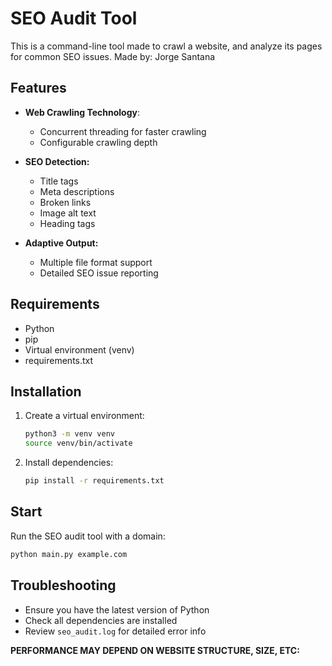 # SEO Audit Tool

This is a command-line tool made to crawl a website, and analyze its pages for common SEO issues. Made by: Jorge Santana

## Features
- **Web Crawling Technology**:
  - Concurrent threading for faster crawling
  - Configurable crawling depth

- **SEO Detection:**
  - Title tags
  - Meta descriptions
  - Broken links
  - Image alt text
  - Heading tags

- **Adaptive Output:**
  - Multiple file format support
  - Detailed SEO issue reporting

## Requirements
- Python
- pip
- Virtual environment (venv)
- requirements.txt

## Installation

1. Create a virtual environment:
   ```bash
   python3 -m venv venv
   source venv/bin/activate
   ```

3. Install dependencies:
   ```bash
   pip install -r requirements.txt
   ```

## Start
Run the SEO audit tool with a domain:
```bash
python main.py example.com
```
## Troubleshooting
- Ensure you have the latest version of Python
- Check all dependencies are installed
- Review `seo_audit.log` for detailed error info

**PERFORMANCE MAY DEPEND ON WEBSITE STRUCTURE, SIZE, ETC:**